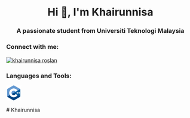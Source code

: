 <h1 align="center">Hi 👋, I'm Khairunnisa</h1>
<h3 align="center">A passionate student from Universiti Teknologi Malaysia</h3>

<h3 align="left">Connect with me:</h3>
<p align="left">
<a href="https://linkedin.com/in/khairunnisa roslan" target="blank"><img align="center" src="https://raw.githubusercontent.com/rahuldkjain/github-profile-readme-generator/master/src/images/icons/Social/linked-in-alt.svg" alt="khairunnisa roslan" height="30" width="40" /></a>
</p>

<h3 align="left">Languages and Tools:</h3>
<p align="left"> <a href="https://www.w3schools.com/cpp/" target="_blank" rel="noreferrer"> <img src="https://raw.githubusercontent.com/devicons/devicon/master/icons/cplusplus/cplusplus-original.svg" alt="cplusplus" width="40" height="40"/> </a> </p>
# Khairunnisa
